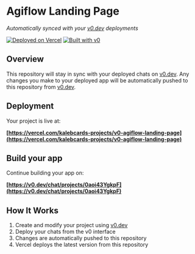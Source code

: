 # Agiflow Landing Page

*Automatically synced with your [v0.dev](https://v0.dev) deployments*

[![Deployed on Vercel](https://img.shields.io/badge/Deployed%20on-Vercel-black?style=for-the-badge&logo=vercel)](https://vercel.com/kalebcards-projects/v0-agiflow-landing-page)
[![Built with v0](https://img.shields.io/badge/Built%20with-v0.dev-black?style=for-the-badge)](https://v0.dev/chat/projects/0aoi43YgkpF)

## Overview

This repository will stay in sync with your deployed chats on [v0.dev](https://v0.dev).
Any changes you make to your deployed app will be automatically pushed to this repository from [v0.dev](https://v0.dev).

## Deployment

Your project is live at:

**[https://vercel.com/kalebcards-projects/v0-agiflow-landing-page](https://vercel.com/kalebcards-projects/v0-agiflow-landing-page)**

## Build your app

Continue building your app on:

**[https://v0.dev/chat/projects/0aoi43YgkpF](https://v0.dev/chat/projects/0aoi43YgkpF)**

## How It Works

1. Create and modify your project using [v0.dev](https://v0.dev)
2. Deploy your chats from the v0 interface
3. Changes are automatically pushed to this repository
4. Vercel deploys the latest version from this repository